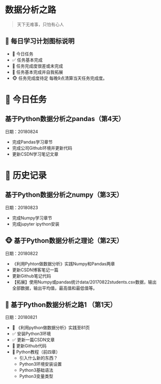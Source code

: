 # 数据分析之路
>天下无难事，只怕有心人
## :mega: 每日学习计划图标说明
- :pushpin: 今日任务
- :white_check_mark:  任务基本完成
- :poop:  任务完成度很差或未完成
- :100: 任务基本完成并自我拓展
- :monkey_face: 任务完成度待定
每晚9点清算当天任务完成度。

# :pushpin: 今日任务

## 基于Python数据分析之pandas（第4天）
日期：20180824
- 完成Pandas学习章节
- 完成公司Github环境并更新代码
- 更新CSDN学习笔记文章

# :door: 历史记录

## 基于Python数据分析之numpy（第3天）
日期：20180823
- 完成Numpy学习章节
- 完成jupyter ipython安装

## :monkey_face: 基于Python数据分析之理论（第2天）
日期：20180822
- 《利用Pyhton做数据分析》实践Numpy和Pandas两章
- 更新CSDN博客笔记一篇
- 更新Github笔记代码
- 【拓展】使用Numpy或pandas统计data/20170822students.csv数据，输出全部数据，输出平均值，最高值和最低值等。


## :poop: 基于Python数据分析之路1 （第1天）
日期：20180821

- :poop:  《利用python做数据分析》实践至81页
- :white_check_mark:  安装Python3环境
- :white_check_mark:  更新一篇CSDN文章
- :poop:  更新Github代码
- :poop:  Python教程（前四章）
  - 引入什么新的东西？
  - Python3环境安装设置
  - Python3基础语法
  - Python3变量类型

